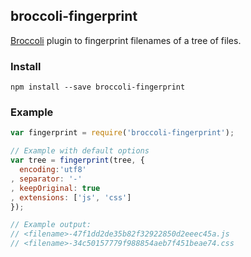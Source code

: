 ## broccoli-fingerprint

[Broccoli](https://github.com/broccolijs/broccoli) plugin to fingerprint filenames of a tree of files.

### Install
```
npm install --save broccoli-fingerprint
```

### Example
```js
var fingerprint = require('broccoli-fingerprint');

// Example with default options
var tree = fingerprint(tree, {
  encoding:'utf8'
, separator: '-'
, keepOriginal: true
, extensions: ['js', 'css']
});

// Example output:
// <filename>-47f1dd2de35b82f32922850d2eeec45a.js
// <filename>-34c50157779f988854aeb7f451beae74.css
```

